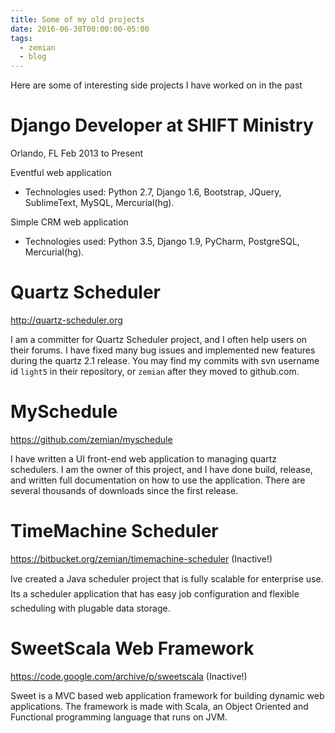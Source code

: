 ```yaml
---
title: Some of my old projects
date: 2016-06-30T00:00:00-05:00
tags:
  - zemian
  - blog
---
```


Here are some of interesting side projects I have worked on in the past

Django Developer at SHIFT Ministry
==================================

Orlando, FL Feb 2013 to Present

Eventful web application

-   Technologies used: Python 2.7, Django 1.6, Bootstrap, JQuery,
    SublimeText, MySQL, Mercurial(hg).

Simple CRM web application

-   Technologies used: Python 3.5, Django 1.9, PyCharm, PostgreSQL,
    Mercurial(hg).

Quartz Scheduler
================

<http://quartz-scheduler.org>

I am a committer for Quartz Scheduler project, and I often help users on
their forums. I have fixed many bug issues and implemented new features
during the quartz 2.1 release. You may find my commits with svn username
id `light5` in their repository, or `zemian` after they moved to
github.com.

MySchedule
==========

<https://github.com/zemian/myschedule>

I have written a UI front-end web application to managing quartz
schedulers. I am the owner of this project, and I have done build,
release, and written full documentation on how to use the application.
There are several thousands of downloads since the first release.

TimeMachine Scheduler
=====================

<https://bitbucket.org/zemian/timemachine-scheduler> (Inactive!)

Ive created a Java scheduler project that is fully scalable for
enterprise use. Its a scheduler application that has easy job
configuration and flexible scheduling with plugable data storage.

SweetScala Web Framework
========================

<https://code.google.com/archive/p/sweetscala> (Inactive!)

Sweet is a MVC based web application framework for building dynamic web
applications. The framework is made with Scala, an Object Oriented and
Functional programming language that runs on JVM.
